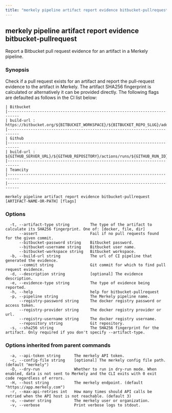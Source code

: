 ```yaml
---
title: "merkely pipeline artifact report evidence bitbucket-pullrequest"
---
```


## merkely pipeline artifact report evidence bitbucket-pullrequest

Report a Bitbucket pull request evidence for an artifact in a Merkely pipeline.

### Synopsis


   Check if a pull request exists for an artifact and report the pull-request evidence to the artifact in Merkely. 
   The artifact SHA256 fingerprint is calculated or alternatively it can be provided directly. 
   The following flags are defaulted as follows in the CI list below:

   
	| Bitbucket 
	|---------------------------------------------------------------------------
	| build-url : https://bitbucket.org/${BITBUCKET_WORKSPACE}/${BITBUCKET_REPO_SLUG}/addon/pipelines/home#!/results/${BITBUCKET_BUILD_NUMBER}
	|---------------------------------------------------------------------------
	| Github 
	|---------------------------------------------------------------------------
	| build-url : ${GITHUB_SERVER_URL}/${GITHUB_REPOSITORY}/actions/runs/${GITHUB_RUN_ID}
	|---------------------------------------------------------------------------
	| Teamcity 
	|---------------------------------------------------------------------------
	|---------------------------------------------------------------------------

```shell
merkely pipeline artifact report evidence bitbucket-pullrequest [ARTIFACT-NAME-OR-PATH] [flags]
```

### Options

```
  -t, --artifact-type string         The type of the artifact to calculate its SHA256 fingerprint. One of: [docker, file, dir]
      --assert                       Fail if no pull requests found for the given commit.
      --bitbucket-password string    Bitbucket password.
      --bitbucket-username string    Bitbucket user name.
      --bitbucket-workspace string   Bitbucket workspace.
  -b, --build-url string             The url of CI pipeline that generated the evidence.
      --commit string                Git commit for which to find pull request evidence.
  -d, --description string           [optional] The evidence description.
  -e, --evidence-type string         The type of evidence being reported.
  -h, --help                         help for bitbucket-pullrequest
  -p, --pipeline string              The Merkely pipeline name.
      --registry-password string     The docker registry password or access token.
      --registry-provider string     The docker registry provider or url.
      --registry-username string     The docker registry username.
      --repository string            Git repository.
  -s, --sha256 string                The SHA256 fingerprint for the artifact. Only required if you don't specify --artifact-type.
```

### Options inherited from parent commands

```
  -a, --api-token string      The merkely API token.
  -c, --config-file string    [optional] The merkely config file path. (default "merkely")
  -D, --dry-run               Whether to run in dry-run mode. When enabled, data is not sent to Merkely and the CLI exits with 0 exit code regardless of errors.
  -H, --host string           The merkely endpoint. (default "https://app.merkely.com")
  -r, --max-api-retries int   How many times should API calls be retried when the API host is not reachable. (default 3)
  -o, --owner string          The merkely user or organization.
  -v, --verbose               Print verbose logs to stdout.
```

